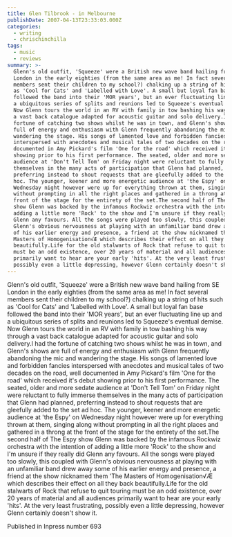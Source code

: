 ```yaml
---
title: Glen Tilbrook - in Melbourne
publishDate: 2007-04-13T23:33:03.000Z
categories:
  - writing
  - chrischinchilla
tags:
  - music
  - reviews
summary: >-
  Glenn's old outfit, 'Squeeze' were a British new wave band hailing from SE
  London in the early eighties (from the same area as me! In fact several
  members sent their children to my school?) chalking up a string of hits such
  as 'Cool for Cats' and 'Labelled with Love'. A small but loyal fan base
  followed the band into their 'MOR years', but an ever fluctuating line up and
  a ubiquitous series of splits and reunions led to Squeeze's eventual demise.
  Now Glenn tours the world in an RV with family in tow bashing his way through
  a vast back catalogue adapted for acoustic guitar and solo delivery.I had the
  fortune of catching two shows whilst he was in town, and Glenn's shows are
  full of energy and enthusiasm with Glenn frequently abandoning the mic and
  wandering the stage. His songs of lamented love and forbidden fancies
  interspersed with anecdotes and musical tales of two decades on the road, well
  documented in Amy Pickard's film 'One for the road' which received it's debut
  showing prior to his first performance. The seated, older and more sedate
  audience at 'Don't Tell Tom' on Friday night were reluctant to fully immerse
  themselves in the many acts of participation that Glenn had planned,
  preferring instead to shout requests that are gleefully added to the set ad
  hoc. The younger, keener and more energetic audience at 'the Espy' on
  Wednesday night however were up for everything thrown at them, singing along
  without prompting in all the right places and gathered in a throng at the
  front of the stage for the entirety of the set.The second half of The Espy
  show Glenn was backed by the infamous Rockwiz orchestra with the intention of
  adding a little more 'Rock' to the show and I'm unsure if they really did
  Glenn any favours. All the songs were played too slowly, this coupled with
  Glenn's obvious nervousness at playing with an unfamiliar band drew away some
  of his earlier energy and presence, a friend at the show nicknamed them 'The
  Masters of Homogenisation√Æ which describes their effect on all they back
  beautifully.Life for the old stalwarts of Rock that refuse to quit touring
  must be an odd existence, over 20 years of material and all audiences
  primarily want to hear are your early 'hits'. At the very least frustrating,
  possibly even a little depressing, however Glenn certainly doesn't show it.
---
```


Glenn's old outfit, 'Squeeze' were a British new wave band hailing from SE London in the early eighties (from the same area as me! In fact several members sent their children to my school?) chalking up a string of hits such as 'Cool for Cats' and 'Labelled with Love'. A small but loyal fan base followed the band into their 'MOR years', but an ever fluctuating line up and a ubiquitous series of splits and reunions led to Squeeze's eventual demise. Now Glenn tours the world in an RV with family in tow bashing his way through a vast back catalogue adapted for acoustic guitar and solo delivery.I had the fortune of catching two shows whilst he was in town, and Glenn's shows are full of energy and enthusiasm with Glenn frequently abandoning the mic and wandering the stage. His songs of lamented love and forbidden fancies interspersed with anecdotes and musical tales of two decades on the road, well documented in Amy Pickard's film 'One for the road' which received it's debut showing prior to his first performance. The seated, older and more sedate audience at 'Don't Tell Tom' on Friday night were reluctant to fully immerse themselves in the many acts of participation that Glenn had planned, preferring instead to shout requests that are gleefully added to the set ad hoc. The younger, keener and more energetic audience at 'the Espy' on Wednesday night however were up for everything thrown at them, singing along without prompting in all the right places and gathered in a throng at the front of the stage for the entirety of the set.The second half of The Espy show Glenn was backed by the infamous Rockwiz orchestra with the intention of adding a little more 'Rock' to the show and I'm unsure if they really did Glenn any favours. All the songs were played too slowly, this coupled with Glenn's obvious nervousness at playing with an unfamiliar band drew away some of his earlier energy and presence, a friend at the show nicknamed them 'The Masters of Homogenisation√Æ which describes their effect on all they back beautifully.Life for the old stalwarts of Rock that refuse to quit touring must be an odd existence, over 20 years of material and all audiences primarily want to hear are your early 'hits'. At the very least frustrating, possibly even a little depressing, however Glenn certainly doesn't show it.

Published in Inpress number 693
